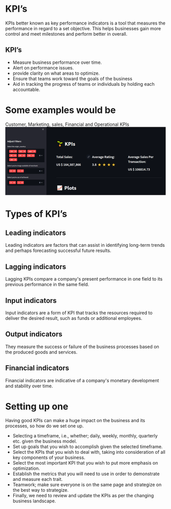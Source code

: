 
# KPI’s
KPIs better known as key performance indicators is a tool that measures the performance in regard to a set objective. This helps businesses gain more control and meet milestones and perform better in overall.
## KPI’s
- Measure business performance over time.
- Alert on performance issues.
- provide clarity on what areas to optimize.
- Ensure that teams work toward the goals of the business
- Aid in tracking the progress of teams or individuals by holding each accountable.
# Some examples would be
Customer, Marketing, sales, Financial and Operational KPIs
![screenshot](https://github.com/SirWilliam254/KPI/blob/main/Screenshot%20(115).png)
# Types of KPI’s
## Leading indicators
Leading indicators are factors that can assist in identifying long-term trends and perhaps forecasting successful future results.
## Lagging indicators
Lagging KPIs compare a company's present performance in one field to its previous performance in the same field.
## Input indicators
Input indicators are a form of KPI that tracks the resources required to deliver the desired result, such as funds or additional employees.
## Output indicators
They measure the success or failure of the business processes based on the produced goods and services.
## Financial indicators
Financial indicators are indicative of a company's monetary development and stability over time.
# Setting up one
Having good KPIs can make a huge impact on the business and its processes, so how do we set one up.
- Selecting a timeframe, i.e., whether; daily, weekly, monthly, quarterly etc. given the business model.
- Set up goals that you wish to accomplish given the selected timeframe.
- Select the KPIs that you wish to deal with, taking into consideration of all key components of your business.
- Select the most important KPI that you wish to put more emphasis on optimization.
- Establish the metrics that you will need to use in order to demonstrate and measure each trait.
- Teamwork; make sure everyone is on the same page and strategize on the best way to strategize.
- Finally, we need to review and update the KPIs as per the changing business landscape.

